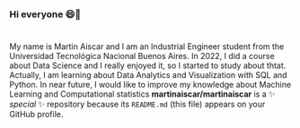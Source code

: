 ### Hi everyone 😄👋
#

My name is Martin Aiscar and I am an Industrial Engineer student from the Universidad Tecnológica Nacional Buenos Aires. In 2022, I did a course about Data Science and I really enjoyed it, so I started to study about thtat. Actually, I am learning about Data Analytics and Visualization with SQL and Python. In near future, I would like to improve my knowledge about Machine Learning and Computational statistics
**martinaiscar/martinaiscar** is a ✨ _special_ ✨ repository because its `README.md` (this file) appears on your GitHub profile.

#

